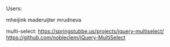 Users:

mheijink
maderuijter
mrudneva

multi-select:  https://springstubbe.us/projects/jquery-multiselect/  https://github.com/nobleclem/jQuery-MultiSelect